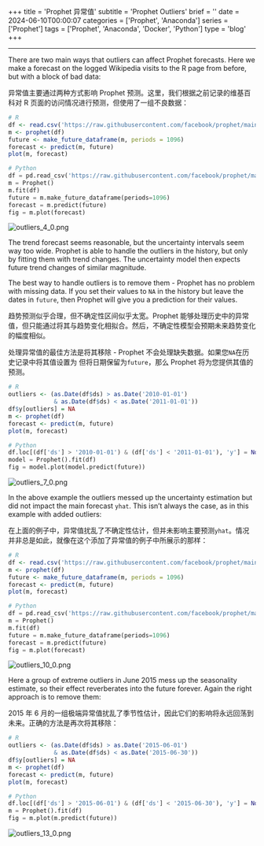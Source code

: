 +++
title = 'Prophet 异常值'
subtitle = 'Prophet Outliers'
brief = ''
date = 2024-06-10T00:00:07
categories = ['Prophet', 'Anaconda']
series = ['Prophet']
tags = ['Prophet', 'Anaconda', 'Docker', 'Python']
type = 'blog'
+++

- - -

There are two main ways that outliers can affect Prophet forecasts. Here we make a forecast on the logged Wikipedia visits to the R page from before, but with a block of bad data:

异常值主要通过两种方式影响 Prophet 预测。这里，我们根据之前记录的维基百科对 R 页面的访问情况进行预测，但使用了一组不良数据：

```r
# R
df <- read.csv('https://raw.githubusercontent.com/facebook/prophet/main/examples/example_wp_log_R_outliers1.csv')
m <- prophet(df)
future <- make_future_dataframe(m, periods = 1096)
forecast <- predict(m, future)
plot(m, forecast)
```

```python
# Python
df = pd.read_csv('https://raw.githubusercontent.com/facebook/prophet/main/examples/example_wp_log_R_outliers1.csv')
m = Prophet()
m.fit(df)
future = m.make_future_dataframe(periods=1096)
forecast = m.predict(future)
fig = m.plot(forecast)
```

![outliers_4_0.png](../outliers_4_0.png)

The trend forecast seems reasonable, but the uncertainty intervals seem way too wide. Prophet is able to handle the outliers in the history, but only by fitting them with trend changes. The uncertainty model then expects future trend changes of similar magnitude.

The best way to handle outliers is to remove them - Prophet has no problem with missing data. If you set their values to `NA` in the history but leave the dates in `future`, then Prophet will give you a prediction for their values.

趋势预测似乎合理，但不确定性区间似乎太宽。Prophet 能够处理历史中的异常值，但只能通过将其与趋势变化相拟合。然后，不确定性模型会预期未来趋势变化的幅度相似。

处理异常值的最佳方法是将其移除 - Prophet 不会处理缺失数据。如果您`NA`在历史记录中将其值设置为 但将日期保留为`future`，那么 Prophet 将为您提供其值的预测。

```r
# R
outliers <- (as.Date(df$ds) > as.Date('2010-01-01')
             & as.Date(df$ds) < as.Date('2011-01-01'))
df$y[outliers] = NA
m <- prophet(df)
forecast <- predict(m, future)
plot(m, forecast)
```

```python
# Python
df.loc[(df['ds'] > '2010-01-01') & (df['ds'] < '2011-01-01'), 'y'] = None
model = Prophet().fit(df)
fig = model.plot(model.predict(future))
```

![outliers_7_0.png](../outliers_7_0.png)

In the above example the outliers messed up the uncertainty estimation but did not impact the main forecast `yhat`. This isn’t always the case, as in this example with added outliers:

在上面的例子中，异常值扰乱了不确定性估计，但并未影响主要预测`yhat`。情况并非总是如此，就像在这个添加了异常值的例子中所展示的那样：

```r
# R
df <- read.csv('https://raw.githubusercontent.com/facebook/prophet/main/examples/example_wp_log_R_outliers2.csv')
m <- prophet(df)
future <- make_future_dataframe(m, periods = 1096)
forecast <- predict(m, future)
plot(m, forecast)
```

```python
# Python
df = pd.read_csv('https://raw.githubusercontent.com/facebook/prophet/main/examples/example_wp_log_R_outliers2.csv')
m = Prophet()
m.fit(df)
future = m.make_future_dataframe(periods=1096)
forecast = m.predict(future)
fig = m.plot(forecast)
```

![outliers_10_0.png](../outliers_10_0.png)

Here a group of extreme outliers in June 2015 mess up the seasonality estimate, so their effect reverberates into the future forever. Again the right approach is to remove them:

2015 年 6 月的一组极端异常值扰乱了季节性估计，因此它们的影响将永远回荡到未来。正确的方法是再次将其移除：

```r
# R
outliers <- (as.Date(df$ds) > as.Date('2015-06-01')
             & as.Date(df$ds) < as.Date('2015-06-30'))
df$y[outliers] = NA
m <- prophet(df)
forecast <- predict(m, future)
plot(m, forecast)
```

```python
# Python
df.loc[(df['ds'] > '2015-06-01') & (df['ds'] < '2015-06-30'), 'y'] = None
m = Prophet().fit(df)
fig = m.plot(m.predict(future))
```

![outliers_13_0.png](../outliers_13_0.png)